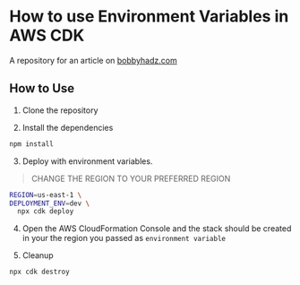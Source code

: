 # How to use Environment Variables in AWS CDK

A repository for an article on
[bobbyhadz.com](https://bobbyhadz.com/blog/environment-variables-aws-cdk)

## How to Use

1. Clone the repository

2. Install the dependencies

```bash
npm install
```

3. Deploy with environment variables.

> CHANGE THE REGION TO YOUR PREFERRED REGION

```bash
REGION=us-east-1 \
DEPLOYMENT_ENV=dev \
  npx cdk deploy
```

4. Open the AWS CloudFormation Console and the stack should be created in your
   the region you passed as `environment variable`

5. Cleanup

```bash
npx cdk destroy
```
